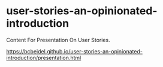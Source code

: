 # user-stories-an-opinionated-introduction

Content For Presentation On User Stories.

<https://bcbeidel.github.io/user-stories-an-opinionated-introduction/presentation.html>
